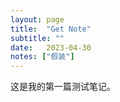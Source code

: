 ```yaml
---
layout: page
title:  "Get Note"
subtitle: ""
date:   2023-04-30 
notes: ["假装"]
---
```


这是我的第一篇测试笔记。